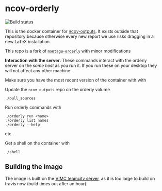 # ncov-orderly

[![Build status](https://badge.buildkite.com/c46c74b1e9d8e487dd701a8fae599582d971a98e6d1e303bc4.svg)](https://buildkite.com/mrc-ide/ncov-orderly)

This is the docker container for [ncov-outputs](https://github.com/ncov-ic/ncov-outputs).  It exists outside that repository because otherwise every new report we use risks dragging in a new LaTeX installation.

This repo is a fork of [`montagu-orderly`](https://github.com/vimc/montagu-orderly) with minor modifications

**Interaction with the server**.  These commands interact with the orderly server on the *same host* as you run it.  If you run these on your desktop they will not affect any other machine.

Make sure you have the most recent version of the container with with

Update the `ncov-outputs` repo on the orderly volume

```
./pull_sources
```

Run orderly commands with

```
./orderly run <name>
./orderly list names
./orderly --help
```

etc.

Get a shell on the container with

```
./shell
```

## Building the image

The image is built on the [VIMC teamcity server](http://teamcity.montagu.dide.ic.ac.uk:8111/viewType.html?buildTypeId=montagu_Orderly_NcovOrderly_Build), as it is too large to build on travis now (build times out after an hour).
